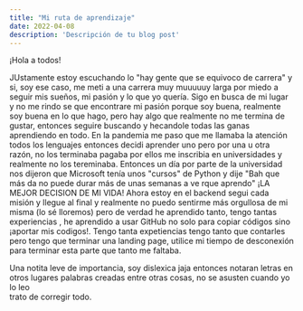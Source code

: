 ```yaml
---
title: "Mi ruta de aprendizaje"
date: 2022-04-08
description: 'Descripción de tu blog post'
---
```


¡Hola a todos!

JUstamente estoy escuchando lo "hay gente que se equivoco de carrera" y si, soy ese caso, me meti a una carrera muy muuuuuy larga por miedo a seguir mis sueños, mi pasión y lo que 
yo quería. Sigo en busca de mi lugar y no me rindo se que encontrare mi pasión porque soy buena, realmente soy buena en lo que hago, pero hay algo que realmente no
me termina de gustar, entonces seguire buscando y hecandole todas las ganas aprendiendo en todo. En la pandemia me paso que me llamaba la atención todos los lenguajes
entonces decidi aprender uno pero por una u otra razón, no los terminaba pagaba por ellos  me inscribia en universidades y realmente no los tereminaba. 
Entonces un día por parte de la universidad nos dijeron que Microsoft tenía unos "cursos" de Python y dije "Bah que más da no puede durar más de unas semanas a ve rque aprendo"
¡LA MEJOR DECISION DE MI VIDA! Ahora estoy en el backend segui cada misión y llegue al final y realmente no puedo sentirme más orgullosa de mi misma (lo sé lloremos) pero
de verdad he aprendido tanto, tengo tantas experiencias , he aprendido a usar GitHub no solo para copiar códigos sino ¡aportar mis codigos!.
Tengo tanta expetiencias tengo tanto que contarles pero tengo que terminar una landing page, utilice mi tiempo de desconexión para terminar esta parte que tanto me faltaba.


Una notita leve de importancia, soy dislexica jaja entonces notaran letras en otros lugares palabras creadas entre otras cosas, no se asusten cuando yo lo leo <br>trato de corregir todo. </br>
